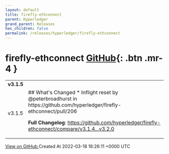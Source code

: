 ```yaml
---
layout: default
title: firefly-ethconnect
parent: Hyperledger
grand_parent: Releases
has_children: false
permalink: /releases/hyperledger/firefly-ethconnect
---
```


# firefly-ethconnect <span class="fs-3 right-align">[GitHub](https://github.com/hyperledger/firefly-ethconnect){: .btn .mr-4 }</span>


<div>
    <table>
        <tr>
            <td colspan="2">
                <b>
                    v3.1.5
                </b>
            </td>
        </tr>
        <tr>
            <td>
                <span class="chip">
                    v3.1.5
                </span>
            </td>
            <td>
                ## What's Changed
* Inflight reset by @peterbroadhurst in https://github.com/hyperledger/firefly-ethconnect/pull/206


**Full Changelog**: https://github.com/hyperledger/firefly-ethconnect/compare/v3.1.4...v3.2.0
            </td>
        </tr>
    </table>
    <a href="https://github.com/hyperledger/firefly-ethconnect/releases/tag/v3.1.5" class=".btn">
        View on GitHub
    </a>
    <span class="right-align">
        Created At 2022-03-18 16:26:11 +0000 UTC
    </span>
</div>

